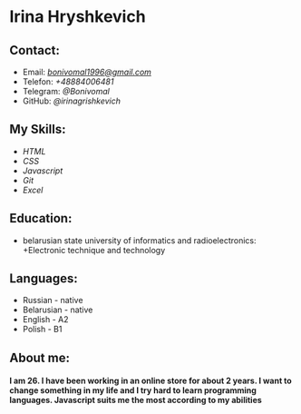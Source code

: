 # **Irina Hryshkevich**
## Contact:
* Email: *<bonivomal1996@gmail.com>*
* Telefon: *+48884006481*
* Telegram: *@Bonivomal*
* GitHub: *@irinagrishkevich*
## My Skills:
* *HTML*
* *CSS*
* *Javascript*
* *Git*
* *Excel*
## Education:
* belarusian state university of informatics and radioelectronics:
    +Electronic technique and technology
## Languages:
* Russian - native
* Belarusian - native
* English - A2
* Polish - B1
## About me:
#### I am 26. I have been working in an online store for about 2 years. I want to change something in my life and I try hard to learn programming languages. Javascript suits me the most according to my abilities

